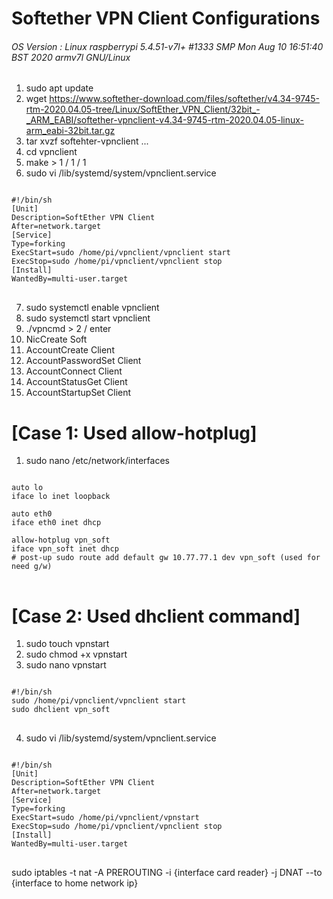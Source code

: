 Softether VPN Client Configurations
====================================
###### OS Version : Linux raspberrypi 5.4.51-v7l+ #1333 SMP Mon Aug 10 16:51:40 BST 2020 armv7l GNU/Linux

1. sudo apt update
2. wget https://www.softether-download.com/files/softether/v4.34-9745-rtm-2020.04.05-tree/Linux/SoftEther_VPN_Client/32bit_-_ARM_EABI/softether-vpnclient-v4.34-9745-rtm-2020.04.05-linux-arm_eabi-32bit.tar.gz
3. tar xvzf softehter-vpnclient ...
4. cd vpnclient
5. make > 1 / 1 / 1
6. sudo vi /lib/systemd/system/vpnclient.service

<pre>
<code>
#!/bin/sh
[Unit]
Description=SoftEther VPN Client
After=network.target
[Service]
Type=forking
ExecStart=sudo /home/pi/vpnclient/vpnclient start
ExecStop=sudo /home/pi/vpnclient/vpnclient stop
[Install]
WantedBy=multi-user.target
</code>
</pre>

7. sudo systemctl enable vpnclient
8. sudo systemctl start vpnclient
9. ./vpncmd > 2 / enter
10. NicCreate Soft
11. AccountCreate Client
12. AccountPasswordSet Client
13. AccountConnect Client
14. AccountStatusGet Client
15. AccountStartupSet Client

# [Case 1: Used allow-hotplug]
1. sudo nano /etc/network/interfaces
<pre>
<code>
auto lo
iface lo inet loopback

auto eth0
iface eth0 inet dhcp

allow-hotplug vpn_soft
iface vpn_soft inet dhcp
# post-up sudo route add default gw 10.77.77.1 dev vpn_soft (used for need g/w)
</code>
</pre>
# [Case 2: Used dhclient command]

1. sudo touch vpnstart
2. sudo chmod +x vpnstart
3. sudo nano vpnstart
<pre>
<code>
#!/bin/sh
sudo /home/pi/vpnclient/vpnclient start
sudo dhclient vpn_soft
</code>
</pre>
4. sudo vi /lib/systemd/system/vpnclient.service
<pre>
<code>
#!/bin/sh
[Unit]
Description=SoftEther VPN Client
After=network.target
[Service]
Type=forking
ExecStart=sudo /home/pi/vpnclient/vpnstart
ExecStop=sudo /home/pi/vpnclient/vpnclient stop
[Install]
WantedBy=multi-user.target
</code>
</pre>
sudo iptables -t nat -A PREROUTING -i {interface card reader} -j DNAT --to {interface to home network ip}